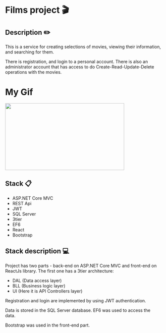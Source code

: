 # Films project 🎬
## Description ✏️
This is a service for creating selections of movies, viewing their information, and searching for them. 

There is registration, and login to a personal account. There is also an administrator account that has access to do Create-Read-Update-Delete operations with the movies.

# My Gif
<img src="https://github.com/Chuev-hub/Films/blob/master/work.gif" width="384" height="216"/>


## Stack 📋
- ASP.NET Core MVC
- REST Api
- JWT
- SQL Server
- 3tier
- EF6
- React
- Bootstrap 

## Stack description 💻
Project has two parts - back-end on ASP.NET Core MVC and front-end on ReactJs library.
The first one has a 3tier architecture:

- DAL (Data access layer)
- BLL (Business logic layer)
- UI (Here it is API Controllers layer)

Registration and login are implemented by using JWT authentication.

Data is stored in the SQL Server database. EF6 was used to access the data.

Bootstrap was used in the front-end part.


